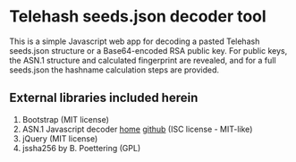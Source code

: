 Telehash seeds.json decoder tool
====================

This is a simple Javascript web app for decoding a pasted Telehash
seeds.json structure or a Base64-encoded RSA public key.  For public
keys, the ASN.1 structure and calculated fingerprint are revealed, and
for a full seeds.json the hashname calculation steps are provided.

External libraries included herein
--------------------

1. Bootstrap (MIT license)
2. ASN.1 Javascript decoder [home](http://lapo.it/asn1js/) [github](https://github.com/lapo-luchini/asn1js) (ISC license - MIT-like)
3. jQuery (MIT license)
4. jssha256 by B. Poettering (GPL)


